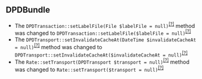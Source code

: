 DPDBundle
---------
* The `DPDTransaction::setLabelFile(File $labelFile = null)`<sup>[[?]](https://github.com/oroinc/OroDpdBundle/tree/6.0.0/Entity/DPDTransaction.php#L121 "Oro\Bundle\DPDBundle\Entity\DPDTransaction")</sup> method was changed to `DPDTransaction::setLabelFile($labelFile = null)`<sup>[[?]](https://github.com/oroinc/OroDpdBundle/tree/6.1.0/Entity/DPDTransaction.php#L121 "Oro\Bundle\DPDBundle\Entity\DPDTransaction")</sup>
* The `DPDTransport::setInvalidateCacheAt(DateTime $invalidateCacheAt = null)`<sup>[[?]](https://github.com/oroinc/OroDpdBundle/tree/6.0.0/Entity/DPDTransport.php#L465 "Oro\Bundle\DPDBundle\Entity\DPDTransport")</sup> method was changed to `DPDTransport::setInvalidateCacheAt($invalidateCacheAt = null)`<sup>[[?]](https://github.com/oroinc/OroDpdBundle/tree/6.1.0/Entity/DPDTransport.php#L463 "Oro\Bundle\DPDBundle\Entity\DPDTransport")</sup>
* The `Rate::setTransport(DPDTransport $transport = null)`<sup>[[?]](https://github.com/oroinc/OroDpdBundle/tree/6.0.0/Entity/Rate.php#L77 "Oro\Bundle\DPDBundle\Entity\Rate")</sup> method was changed to `Rate::setTransport($transport = null)`<sup>[[?]](https://github.com/oroinc/OroDpdBundle/tree/6.1.0/Entity/Rate.php#L77 "Oro\Bundle\DPDBundle\Entity\Rate")</sup>

